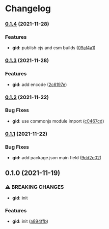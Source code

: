 # Changelog

### [0.1.4](https://www.github.com/Shopfabrik-Berlin/shopify-app/compare/gid-v0.1.3...gid-v0.1.4) (2021-11-28)


### Features

* **gid:** publish cjs and esm builds ([09af4a1](https://www.github.com/Shopfabrik-Berlin/shopify-app/commit/09af4a18bdc10da5d87d3e74b4cb59203eb0c800))

### [0.1.3](https://www.github.com/Shopfabrik-Berlin/shopify-app/compare/gid-v0.1.2...gid-v0.1.3) (2021-11-28)


### Features

* **gid:** add encode ([2c6197e](https://www.github.com/Shopfabrik-Berlin/shopify-app/commit/2c6197eb02fb01608eba4baa55d2424e16f67b7b))

### [0.1.2](https://www.github.com/Shopfabrik-Berlin/shopify-app/compare/gid-v0.1.1...gid-v0.1.2) (2021-11-22)


### Bug Fixes

* **gid:** use commonjs module import ([c0467cd](https://www.github.com/Shopfabrik-Berlin/shopify-app/commit/c0467cdd7402457932a334a9cfd1653568938fb8))

### [0.1.1](https://www.github.com/Shopfabrik-Berlin/shopify-app/compare/gid-v0.1.0...gid-v0.1.1) (2021-11-22)


### Bug Fixes

* **gid:** add package.json main field ([9dd2c02](https://www.github.com/Shopfabrik-Berlin/shopify-app/commit/9dd2c02fab6bc954cfeafd8f453327a050bb9ba4))

## 0.1.0 (2021-11-19)


### ⚠ BREAKING CHANGES

* **gid:** init

### Features

* **gid:** init ([a894ffb](https://www.github.com/Shopfabrik-Berlin/shopify-app/commit/a894ffbab0d8d0a6b0ed7e895c65ac79f6f268e3))

